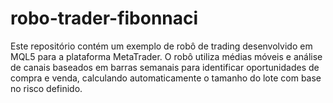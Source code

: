# robo-trader-fibonnaci
Este repositório contém um exemplo de robô de trading desenvolvido em MQL5 para a plataforma MetaTrader. O robô utiliza médias móveis e análise de canais baseados em barras semanais para identificar oportunidades de compra e venda, calculando automaticamente o tamanho do lote com base no risco definido. 
